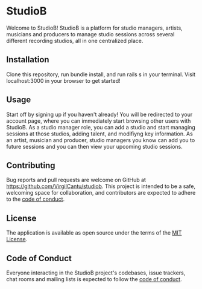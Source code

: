 # StudioB

Welcome to StudioB! StudioB is a platform for studio managers, artists, musicians and producers to manage studio sessions across several different recording studios, all in one centralized place.

## Installation

Clone this repository, run bundle install, and run rails s in your terminal. Visit localhost:3000 in your browser to get started!

## Usage

Start off by signing up if you haven't already! You will be redirected to your account page, where you can immediately start browsing other users with StudioB. As a studio manager role, you can add a studio and start managing sessions at those studios, adding talent, and modifiyng key information. As an artist, musician and producer, studio managers you know can add you to future sessions and you can then view your upcoming studio sessions.

## Contributing

Bug reports and pull requests are welcome on GitHub at https://github.com/VirgilCantu/studiob. This project is intended to be a safe, welcoming space for collaboration, and contributors are expected to adhere to the [code of conduct](https://github.com/VirgilCantu/studiob/CODE_OF_CONDUCT.md).

## License

The application is available as open source under the terms of the [MIT License](https://opensource.org/licenses/MIT).

## Code of Conduct

Everyone interacting in the StudioB project's codebases, issue trackers, chat rooms and mailing lists is expected to follow the [code of conduct](https://github.com/VirgilCantu/studiob/CODE_OF_CONDUCT.md).
